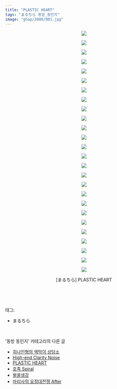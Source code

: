 ```yaml
---
title: "PLASTIC HEART"
tags: "まるちら 동방_동인지"
image: "ghap/2080/001.jpg"
---
```

<div class="article">
<p style="text-align: center; clear: none; float: none;"><img src="{{ site.nasurl }}/ghap/2080/001.jpg"/></p>
<p style="text-align: center; clear: none; float: none;"><img src="{{ site.nasurl }}/ghap/2080/002.jpg"/></p>
<p style="text-align: center; clear: none; float: none;"><img src="{{ site.nasurl }}/ghap/2080/003.jpg"/></p>
<p style="text-align: center; clear: none; float: none;"><img src="{{ site.nasurl }}/ghap/2080/004.jpg"/></p>
<p style="text-align: center; clear: none; float: none;"><img src="{{ site.nasurl }}/ghap/2080/005.jpg"/></p>
<p style="text-align: center; clear: none; float: none;"><img src="{{ site.nasurl }}/ghap/2080/006.jpg"/></p>
<p style="text-align: center; clear: none; float: none;"><img src="{{ site.nasurl }}/ghap/2080/007.jpg"/></p>
<p style="text-align: center; clear: none; float: none;"><img src="{{ site.nasurl }}/ghap/2080/008.jpg"/></p>
<p style="text-align: center; clear: none; float: none;"><img src="{{ site.nasurl }}/ghap/2080/009.jpg"/></p>
<p style="text-align: center; clear: none; float: none;"><img src="{{ site.nasurl }}/ghap/2080/010.jpg"/></p>
<p style="text-align: center; clear: none; float: none;"><img src="{{ site.nasurl }}/ghap/2080/011.jpg"/></p>
<p style="text-align: center; clear: none; float: none;"><img src="{{ site.nasurl }}/ghap/2080/012.jpg"/></p>
<p style="text-align: center; clear: none; float: none;"><img src="{{ site.nasurl }}/ghap/2080/013.jpg"/></p>
<p style="text-align: center; clear: none; float: none;"><img src="{{ site.nasurl }}/ghap/2080/014.jpg"/></p>
<p style="text-align: center; clear: none; float: none;"><img src="{{ site.nasurl }}/ghap/2080/015.jpg"/></p>
<p style="text-align: center; clear: none; float: none;"><img src="{{ site.nasurl }}/ghap/2080/016.jpg"/></p>
<p style="text-align: center; clear: none; float: none;"><img src="{{ site.nasurl }}/ghap/2080/017.jpg"/></p>
<p style="text-align: center; clear: none; float: none;"><img src="{{ site.nasurl }}/ghap/2080/018.jpg"/></p>
<p style="text-align: center; clear: none; float: none;"><img src="{{ site.nasurl }}/ghap/2080/019.jpg"/></p>
<p style="text-align: center; clear: none; float: none;"><img src="{{ site.nasurl }}/ghap/2080/020.jpg"/></p>
<p style="text-align: center; clear: none; float: none;"><img src="{{ site.nasurl }}/ghap/2080/021.jpg"/></p>
<p style="text-align: center; clear: none; float: none;"><img src="{{ site.nasurl }}/ghap/2080/022.jpg"/></p>
<p style="text-align: center; clear: none; float: none;"><img src="{{ site.nasurl }}/ghap/2080/023.jpg"/></p>
<p style="text-align: center; clear: none; float: none;"><img src="{{ site.nasurl }}/ghap/2080/024.jpg"/></p>
<p style="text-align: center; clear: none; float: none;"><img src="{{ site.nasurl }}/ghap/2080/025.jpg"/></p>
<p style="text-align: center; clear: none; float: none;"><img src="{{ site.nasurl }}/ghap/2080/026.jpg"/></p>
<p style="text-align: center; clear: none; float: none;">[まるちら] PLASTIC HEART</p>
<p><br/></p>
</div><br/>
<div class="tagTrail">
<p>태그: </p>
<ul>
<li>まるちら</li>
</ul>
</div><br/>
<div class="another">
<p>'동방 동인지' 카테고리의 다른 글</p>
<ul>
<li><a href="/2016-09-09-ghap_2082">히나인형의 액막이 상담소</a></li>
<li><a href="/2016-09-09-ghap_2081">High-end Clarity Noise</a></li>
<li><a href="/2016-09-09-ghap_2080">PLASTIC HEART</a></li>
<li><a href="/2016-09-09-ghap_2078">호족 Spiral</a></li>
<li><a href="/2016-09-09-ghap_2077">벌꿀생강</a></li>
<li><a href="/2016-09-09-ghap_2076">마리사의 요정대전쟁 After</a></li>
</ul>
</div><br/>
<div class="cb_module cb_fluid">
<div class="cb_wrt cb_profile">
</div><!-- commentList close -->
</div><br/>
